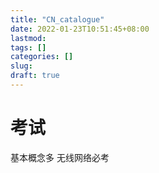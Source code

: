 ```yaml
---
title: "CN_catalogue"
date: 2022-01-23T10:51:45+08:00
lastmod:
tags: []
categories: []
slug:
draft: true
---
```

# 考试
基本概念多
无线网络必考

